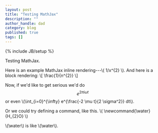 ```yaml
---
layout: post
title: "Testing MathJax"
description: ""
author_handle: dad
category: blog
published: true
tags: []
---
```

{% include JB/setup %}

Testing MathJax.

Here is an example MathJax inline rendering---\\( 1/x^{2} \\). And here is a block rendering: 
\\[ \frac{1}{n^{2}} \\]

Now, if we'd like to get serious we'd do $$e^{2 \pi i \omega t}$$ or even \\(\int_{i=0}^{\infty} e^{\frac{-2 \mu t}{2 \sigma^2}} dt\\).

Or we could try defining a command, like this. \\( 	\newcommand{\water}{H_{2}O} \\)

\\(\water\\) is like \\(\water\\).


